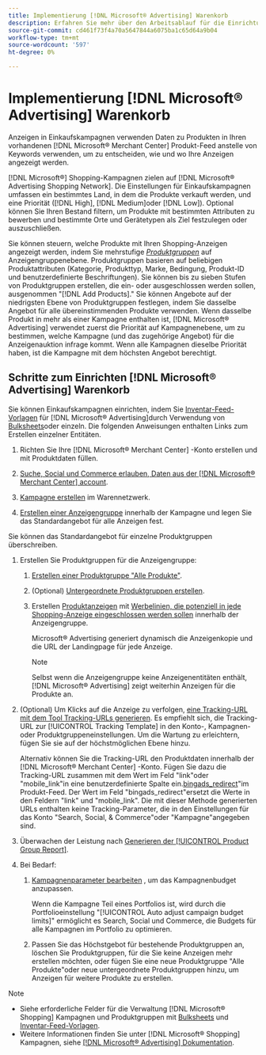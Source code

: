 ```yaml
---
title: Implementierung [!DNL Microsoft® Advertising] Warenkorb
description: Erfahren Sie mehr über den Arbeitsablauf für die Einrichtung [!DNL Microsoft® Advertising] Einkaufskampagnen.
source-git-commit: cd461f73f4a70a5647844a6075ba1c65d64a9b04
workflow-type: tm+mt
source-wordcount: '597'
ht-degree: 0%

---
```


# Implementierung [!DNL Microsoft® Advertising] Warenkorb

Anzeigen in Einkaufskampagnen verwenden Daten zu Produkten in Ihren vorhandenen [!DNL Microsoft® Merchant Center] Produkt-Feed anstelle von Keywords verwenden, um zu entscheiden, wie und wo Ihre Anzeigen angezeigt werden.

[!DNL Microsoft®] Shopping-Kampagnen zielen auf [!DNL Microsoft® Advertising Shopping Network]. Die Einstellungen für Einkaufskampagnen umfassen ein bestimmtes Land, in dem die Produkte verkauft werden, und eine Priorität ([!DNL High], [!DNL Medium]oder [!DNL Low]). Optional können Sie Ihren Bestand filtern, um Produkte mit bestimmten Attributen zu bewerben und bestimmte Orte und Gerätetypen als Ziel festzulegen oder auszuschließen.

Sie können steuern, welche Produkte mit Ihren Shopping-Anzeigen angezeigt werden, indem Sie mehrstufige *[Produktgruppen](/help/search-social-commerce/campaign-management/campaigns/product-group-about.md)* auf Anzeigengruppenebene. Produktgruppen basieren auf beliebigen Produktattributen (Kategorie, Produkttyp, Marke, Bedingung, Produkt-ID und benutzerdefinierte Beschriftungen). Sie können bis zu sieben Stufen von Produktgruppen erstellen, die ein- oder ausgeschlossen werden sollen, ausgenommen &quot;[!DNL Add Products].&quot; Sie können Angebote auf der niedrigsten Ebene von Produktgruppen festlegen, indem Sie dasselbe Angebot für alle übereinstimmenden Produkte verwenden. Wenn dasselbe Produkt in mehr als einer Kampagne enthalten ist, [!DNL Microsoft® Advertising] verwendet zuerst die Priorität auf Kampagnenebene, um zu bestimmen, welche Kampagne (und das zugehörige Angebot) für die Anzeigenauktion infrage kommt. Wenn alle Kampagnen dieselbe Priorität haben, ist die Kampagne mit dem höchsten Angebot berechtigt.

## Schritte zum Einrichten [!DNL Microsoft® Advertising] Warenkorb

Sie können Einkaufskampagnen einrichten, indem Sie [Inventar-Feed-Vorlagen](/help/search-social-commerce/campaign-management/inventory-feeds/inventory-feeds-about.md) für [!DNL Microsoft® Advertising]durch Verwendung von [Bulksheets](/help/search-social-commerce/campaign-management/bulksheets/bulksheet-about.md)oder einzeln. Die folgenden Anweisungen enthalten Links zum Erstellen einzelner Entitäten.

1. Richten Sie Ihre [!DNL Microsoft® Merchant Center] -Konto erstellen und mit Produktdaten füllen.

1. [Suche, Social und Commerce erlauben, Daten aus der [!DNL Microsoft® Merchant Center] account](/help/search-social-commerce/campaign-management/accounts/merchant-account-manage.md).

1. [Kampagne erstellen](/help/search-social-commerce/campaign-management/campaigns/campaign-manage.md) im Warennetzwerk.

1. [Erstellen einer Anzeigengruppe](/help/search-social-commerce/campaign-management/campaigns/ad-group-manage.md) innerhalb der Kampagne und legen Sie das Standardangebot für alle Anzeigen fest.

Sie können das Standardangebot für einzelne Produktgruppen überschreiben.

1. Erstellen Sie Produktgruppen für die Anzeigengruppe:

   1. [Erstellen einer Produktgruppe &quot;Alle Produkte&quot;](/help/search-social-commerce/campaign-management/campaigns/product-group-manage.md).

   1. (Optional) [Untergeordnete Produktgruppen erstellen](/help/search-social-commerce/campaign-management/campaigns/product-group-manage.md).

   1. Erstellen [Produktanzeigen](/help/search-social-commerce/campaign-management/campaigns/ad-manage.md) mit [Werbelinien, die potenziell in jede Shopping-Anzeige eingeschlossen werden sollen](/help/search-social-commerce/campaign-management/campaigns/product-group-settings-microsoft.md) innerhalb der Anzeigengruppe.

      Microsoft® Advertising generiert dynamisch die Anzeigenkopie und die URL der Landingpage für jede Anzeige.

      >[!NOTE]
      >
      >Selbst wenn die Anzeigengruppe keine Anzeigenentitäten enthält, [!DNL Microsoft® Advertising] zeigt weiterhin Anzeigen für die Produkte an.

1. (Optional) Um Klicks auf die Anzeige zu verfolgen, [eine Tracking-URL mit dem Tool Tracking-URLs generieren](/help/search-social-commerce/tools/click-tracking-url-generate.md). Es empfiehlt sich, die Tracking-URL zur [!UICONTROL Tracking Template] in den Konto-, Kampagnen- oder Produktgruppeneinstellungen. Um die Wartung zu erleichtern, fügen Sie sie auf der höchstmöglichen Ebene hinzu.

   Alternativ können Sie die Tracking-URL den Produktdaten innerhalb der [!DNL Microsoft® Merchant Center] -Konto. Fügen Sie dazu die Tracking-URL zusammen mit dem Wert im Feld &quot;link&quot;oder &quot;mobile_link&quot;in eine benutzerdefinierte Spalte ein.[bingads_redirect](https://help.ads.microsoft.com/#apex/3/en/51084)&quot;im Produkt-Feed. Der Wert im Feld &quot;bingads_redirect&quot;ersetzt die Werte in den Feldern &quot;link&quot; und &quot;mobile_link&quot;. Die mit dieser Methode generierten URLs enthalten keine Tracking-Parameter, die in den Einstellungen für das Konto &quot;Search, Social, &amp; Commerce&quot;oder &quot;Kampagne&quot;angegeben sind.

1. Überwachen der Leistung nach [Generieren der [!UICONTROL Product Group Report]](/help/search-social-commerce/reports/management/basic-advanced/basic-advanced-report-generate.md).

1. Bei Bedarf:

   1. [Kampagnenparameter bearbeiten](/help/search-social-commerce/campaign-management/campaigns/campaign-manage.md) , um das Kampagnenbudget anzupassen.

      Wenn die Kampagne Teil eines Portfolios ist, wird durch die Portfolioeinstellung &quot;[!UICONTROL Auto adjust campaign budget limits]&quot; ermöglicht es Search, Social und Commerce, die Budgets für alle Kampagnen im Portfolio zu optimieren.

   1. Passen Sie das Höchstgebot für bestehende Produktgruppen an, löschen Sie Produktgruppen, für die Sie keine Anzeigen mehr erstellen möchten, oder fügen Sie eine neue Produktgruppe &quot;Alle Produkte&quot;oder neue untergeordnete Produktgruppen hinzu, um Anzeigen für weitere Produkte zu erstellen.

>[!NOTE]
>
>* Siehe erforderliche Felder für die Verwaltung [!DNL Microsoft® Shopping] Kampagnen und Produktgruppen mit [Bulksheets](/help/search-social-commerce/campaign-management/bulksheets/bulksheet-data-formats/bulksheet-data-microsoft.md) und [Inventar-Feed-Vorlagen](/help/search-social-commerce/campaign-management/inventory-feeds/ad-templates/template-microsoft-shopping.md).
>* Weitere Informationen finden Sie unter [!DNL Microsoft® Shopping] Kampagnen, siehe [[!DNL Microsoft® Advertising] Dokumentation](https://help.ads.microsoft.com/#apex/3/en/50903).

